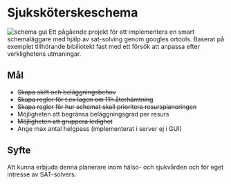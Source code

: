 # Sjuksköterskeschema
![schema gui](http://schema.studioruuth.com/schema-png.png)
Ett pågående projekt för att implementera en smart schemaläggare med hjälp av sat-solving genom googles ortools. Baserat på exemplet tillhörande bibiliotekt fast med ett försök att anpassa efter verklighetens utmaningar.

## Mål
* ~~Skapa skift och beläggningsbehov~~
* ~~Skapa regler för t.ex lagen om 11h återhämtning~~
* ~~Skapa regler för hur schemat skall prioritera resursplaneringen~~
* Möjligheten att begränsa beläggningsgrad per resurs
* ~~Möjligheten att gruppera ledighet~~
* Ange max antal helgpass (implementerat i server ej i GUI)

## Syfte
Att kunna erbjuda denna planerare inom hälso- och sjukvården och för eget intresse av SAT-solvers.


